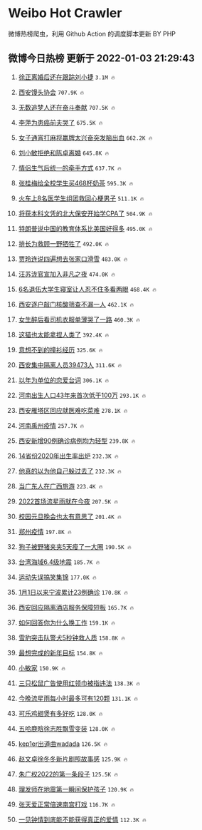 # Weibo Hot Crawler 



微博热榜爬虫，利用 Github Action 的调度脚本更新 BY PHP 


## 微博今日热榜 更新于 2022-01-03 21:29:43 
1. [徐正离婚后还在跟踪刘小捷](https://s.weibo.com/weibo?q=%23%E5%BE%90%E6%AD%A3%E7%A6%BB%E5%A9%9A%E5%90%8E%E8%BF%98%E5%9C%A8%E8%B7%9F%E8%B8%AA%E5%88%98%E5%B0%8F%E6%8D%B7%23&Refer=top) `3.1M 🔥` 

1. [西安馒头协会](https://s.weibo.com/weibo?q=%23%E8%A5%BF%E5%AE%89%E9%A6%92%E5%A4%B4%E5%8D%8F%E4%BC%9A%23&Refer=top) `707.9K 🔥` 

1. [无数追梦人还在奋斗奉献](https://s.weibo.com/weibo?q=%23%E6%97%A0%E6%95%B0%E8%BF%BD%E6%A2%A6%E4%BA%BA%E8%BF%98%E5%9C%A8%E5%A5%8B%E6%96%97%E5%A5%89%E7%8C%AE%23&Refer=top) `707.5K 🔥` 

1. [李萍为患癌前夫哭了](https://s.weibo.com/weibo?q=%23%E6%9D%8E%E8%90%8D%E4%B8%BA%E6%82%A3%E7%99%8C%E5%89%8D%E5%A4%AB%E5%93%AD%E4%BA%86%23&Refer=top) `675.5K 🔥` 

1. [女子通宵打麻将赢牌太兴奋突发脑出血](https://s.weibo.com/weibo?q=%23%E5%A5%B3%E5%AD%90%E9%80%9A%E5%AE%B5%E6%89%93%E9%BA%BB%E5%B0%86%E8%B5%A2%E7%89%8C%E5%A4%AA%E5%85%B4%E5%A5%8B%E7%AA%81%E5%8F%91%E8%84%91%E5%87%BA%E8%A1%80%23&Refer=top) `662.2K 🔥` 

1. [刘小敏拒绝和陈卓离婚](https://s.weibo.com/weibo?q=%23%E5%88%98%E5%B0%8F%E6%95%8F%E6%8B%92%E7%BB%9D%E5%92%8C%E9%99%88%E5%8D%93%E7%A6%BB%E5%A9%9A%23&Refer=top) `645.8K 🔥` 

1. [情侣生气后统一的牵手方式](https://s.weibo.com/weibo?q=%23%E6%83%85%E4%BE%A3%E7%94%9F%E6%B0%94%E5%90%8E%E7%BB%9F%E4%B8%80%E7%9A%84%E7%89%B5%E6%89%8B%E6%96%B9%E5%BC%8F%23&Refer=top) `637.7K 🔥` 

1. [张桂梅给全校学生买468杯奶茶](https://s.weibo.com/weibo?q=%23%E5%BC%A0%E6%A1%82%E6%A2%85%E7%BB%99%E5%85%A8%E6%A0%A1%E5%AD%A6%E7%94%9F%E4%B9%B0468%E6%9D%AF%E5%A5%B6%E8%8C%B6%23&Refer=top) `595.3K 🔥` 

1. [火车上8名医学生组团救回心梗男子](https://s.weibo.com/weibo?q=%23%E7%81%AB%E8%BD%A6%E4%B8%8A8%E5%90%8D%E5%8C%BB%E5%AD%A6%E7%94%9F%E7%BB%84%E5%9B%A2%E6%95%91%E5%9B%9E%E5%BF%83%E6%A2%97%E7%94%B7%E5%AD%90%23&Refer=top) `511.1K 🔥` 

1. [将获本科文凭的北大保安开始学CPA了](https://s.weibo.com/weibo?q=%23%E5%B0%86%E8%8E%B7%E6%9C%AC%E7%A7%91%E6%96%87%E5%87%AD%E7%9A%84%E5%8C%97%E5%A4%A7%E4%BF%9D%E5%AE%89%E5%BC%80%E5%A7%8B%E5%AD%A6CPA%E4%BA%86%23&Refer=top) `504.9K 🔥` 

1. [特朗普说中国的教育体系比美国好得多](https://s.weibo.com/weibo?q=%23%E7%89%B9%E6%9C%97%E6%99%AE%E8%AF%B4%E4%B8%AD%E5%9B%BD%E7%9A%84%E6%95%99%E8%82%B2%E4%BD%93%E7%B3%BB%E6%AF%94%E7%BE%8E%E5%9B%BD%E5%A5%BD%E5%BE%97%E5%A4%9A%23&Refer=top) `495.0K 🔥` 

1. [排长为救顾一野牺牲了](https://s.weibo.com/weibo?q=%23%E6%8E%92%E9%95%BF%E4%B8%BA%E6%95%91%E9%A1%BE%E4%B8%80%E9%87%8E%E7%89%BA%E7%89%B2%E4%BA%86%23&Refer=top) `492.0K 🔥` 

1. [贾玲连说四遍想去张家口滑雪](https://s.weibo.com/weibo?q=%23%E8%B4%BE%E7%8E%B2%E8%BF%9E%E8%AF%B4%E5%9B%9B%E9%81%8D%E6%83%B3%E5%8E%BB%E5%BC%A0%E5%AE%B6%E5%8F%A3%E6%BB%91%E9%9B%AA%23&Refer=top) `483.0K 🔥` 

1. [汪苏泷官宣加入非凡之夜](https://s.weibo.com/weibo?q=%23%E6%B1%AA%E8%8B%8F%E6%B3%B7%E5%AE%98%E5%AE%A3%E5%8A%A0%E5%85%A5%E9%9D%9E%E5%87%A1%E4%B9%8B%E5%A4%9C%23&Refer=top) `474.0K 🔥` 

1. [6名退伍大学生寝室让人忍不住多看两眼](https://s.weibo.com/weibo?q=%236%E5%90%8D%E9%80%80%E4%BC%8D%E5%A4%A7%E5%AD%A6%E7%94%9F%E5%AF%9D%E5%AE%A4%E8%AE%A9%E4%BA%BA%E5%BF%8D%E4%B8%8D%E4%BD%8F%E5%A4%9A%E7%9C%8B%E4%B8%A4%E7%9C%BC%23&Refer=top) `468.4K 🔥` 

1. [西安逐户敲门核酸筛查不漏一人](https://s.weibo.com/weibo?q=%23%E8%A5%BF%E5%AE%89%E9%80%90%E6%88%B7%E6%95%B2%E9%97%A8%E6%A0%B8%E9%85%B8%E7%AD%9B%E6%9F%A5%E4%B8%8D%E6%BC%8F%E4%B8%80%E4%BA%BA%23&Refer=top) `462.1K 🔥` 

1. [女生醉后看司机衣服单薄哭了一路](https://s.weibo.com/weibo?q=%23%E5%A5%B3%E7%94%9F%E9%86%89%E5%90%8E%E7%9C%8B%E5%8F%B8%E6%9C%BA%E8%A1%A3%E6%9C%8D%E5%8D%95%E8%96%84%E5%93%AD%E4%BA%86%E4%B8%80%E8%B7%AF%23&Refer=top) `460.3K 🔥` 

1. [这猫也太能拿捏人类了](https://s.weibo.com/weibo?q=%23%E8%BF%99%E7%8C%AB%E4%B9%9F%E5%A4%AA%E8%83%BD%E6%8B%BF%E6%8D%8F%E4%BA%BA%E7%B1%BB%E4%BA%86%23&Refer=top) `392.4K 🔥` 

1. [意想不到的撞衫经历](https://s.weibo.com/weibo?q=%23%E6%84%8F%E6%83%B3%E4%B8%8D%E5%88%B0%E7%9A%84%E6%92%9E%E8%A1%AB%E7%BB%8F%E5%8E%86%23&Refer=top) `325.6K 🔥` 

1. [西安集中隔离人员39473人](https://s.weibo.com/weibo?q=%23%E8%A5%BF%E5%AE%89%E9%9B%86%E4%B8%AD%E9%9A%94%E7%A6%BB%E4%BA%BA%E5%91%9839473%E4%BA%BA%23&Refer=top) `311.6K 🔥` 

1. [以年为单位的恋爱台词](https://s.weibo.com/weibo?q=%23%E4%BB%A5%E5%B9%B4%E4%B8%BA%E5%8D%95%E4%BD%8D%E7%9A%84%E6%81%8B%E7%88%B1%E5%8F%B0%E8%AF%8D%23&Refer=top) `306.1K 🔥` 

1. [河南出生人口43年来首次低于100万](https://s.weibo.com/weibo?q=%23%E6%B2%B3%E5%8D%97%E5%87%BA%E7%94%9F%E4%BA%BA%E5%8F%A343%E5%B9%B4%E6%9D%A5%E9%A6%96%E6%AC%A1%E4%BD%8E%E4%BA%8E100%E4%B8%87%23&Refer=top) `293.1K 🔥` 

1. [西安雁塔区回应就医难吃菜难](https://s.weibo.com/weibo?q=%23%E8%A5%BF%E5%AE%89%E9%9B%81%E5%A1%94%E5%8C%BA%E5%9B%9E%E5%BA%94%E5%B0%B1%E5%8C%BB%E9%9A%BE%E5%90%83%E8%8F%9C%E9%9A%BE%23&Refer=top) `278.1K 🔥` 

1. [河南禹州疫情](https://s.weibo.com/weibo?q=%23%E6%B2%B3%E5%8D%97%E7%A6%B9%E5%B7%9E%E7%96%AB%E6%83%85%23&Refer=top) `257.7K 🔥` 

1. [西安新增90例确诊病例均为轻型](https://s.weibo.com/weibo?q=%23%E8%A5%BF%E5%AE%89%E6%96%B0%E5%A2%9E90%E4%BE%8B%E7%A1%AE%E8%AF%8A%E7%97%85%E4%BE%8B%E5%9D%87%E4%B8%BA%E8%BD%BB%E5%9E%8B%23&Refer=top) `239.8K 🔥` 

1. [14省份2020年出生率出炉](https://s.weibo.com/weibo?q=%2314%E7%9C%81%E4%BB%BD2020%E5%B9%B4%E5%87%BA%E7%94%9F%E7%8E%87%E5%87%BA%E7%82%89%23&Refer=top) `232.3K 🔥` 

1. [他真的以为他自己躲过去了](https://s.weibo.com/weibo?q=%23%E4%BB%96%E7%9C%9F%E7%9A%84%E4%BB%A5%E4%B8%BA%E4%BB%96%E8%87%AA%E5%B7%B1%E8%BA%B2%E8%BF%87%E5%8E%BB%E4%BA%86%23&Refer=top) `232.3K 🔥` 

1. [当广东人在广西旅游](https://s.weibo.com/weibo?q=%E5%BD%93%E5%B9%BF%E4%B8%9C%E4%BA%BA%E5%9C%A8%E5%B9%BF%E8%A5%BF%E6%97%85%E6%B8%B8&Refer=top) `223.4K 🔥` 

1. [2022首场流星雨就在今夜](https://s.weibo.com/weibo?q=%232022%E9%A6%96%E5%9C%BA%E6%B5%81%E6%98%9F%E9%9B%A8%E5%B0%B1%E5%9C%A8%E4%BB%8A%E5%A4%9C%23&Refer=top) `207.5K 🔥` 

1. [校园元旦晚会也太有意思了](https://s.weibo.com/weibo?q=%23%E6%A0%A1%E5%9B%AD%E5%85%83%E6%97%A6%E6%99%9A%E4%BC%9A%E4%B9%9F%E5%A4%AA%E6%9C%89%E6%84%8F%E6%80%9D%E4%BA%86%23&Refer=top) `201.4K 🔥` 

1. [郑州疫情](https://s.weibo.com/weibo?q=%E9%83%91%E5%B7%9E%E7%96%AB%E6%83%85&Refer=top) `197.8K 🔥` 

1. [狗子被野猪夹夹5天瘦了一大圈](https://s.weibo.com/weibo?q=%23%E7%8B%97%E5%AD%90%E8%A2%AB%E9%87%8E%E7%8C%AA%E5%A4%B9%E5%A4%B95%E5%A4%A9%E7%98%A6%E4%BA%86%E4%B8%80%E5%A4%A7%E5%9C%88%23&Refer=top) `190.5K 🔥` 

1. [台湾海域6.4级地震](https://s.weibo.com/weibo?q=%23%E5%8F%B0%E6%B9%BE%E6%B5%B7%E5%9F%9F6.4%E7%BA%A7%E5%9C%B0%E9%9C%87%23&Refer=top) `185.7K 🔥` 

1. [运动失误搞笑集锦](https://s.weibo.com/weibo?q=%23%E8%BF%90%E5%8A%A8%E5%A4%B1%E8%AF%AF%E6%90%9E%E7%AC%91%E9%9B%86%E9%94%A6%23&Refer=top) `177.0K 🔥` 

1. [1月1日以来宁波累计23例确诊](https://s.weibo.com/weibo?q=%231%E6%9C%881%E6%97%A5%E4%BB%A5%E6%9D%A5%E5%AE%81%E6%B3%A2%E7%B4%AF%E8%AE%A123%E4%BE%8B%E7%A1%AE%E8%AF%8A%23&Refer=top) `170.8K 🔥` 

1. [西安回应隔离酒店服务保障短板](https://s.weibo.com/weibo?q=%23%E8%A5%BF%E5%AE%89%E5%9B%9E%E5%BA%94%E9%9A%94%E7%A6%BB%E9%85%92%E5%BA%97%E6%9C%8D%E5%8A%A1%E4%BF%9D%E9%9A%9C%E7%9F%AD%E6%9D%BF%23&Refer=top) `165.7K 🔥` 

1. [如何回答你为什么换工作](https://s.weibo.com/weibo?q=%E5%A6%82%E4%BD%95%E5%9B%9E%E7%AD%94%E4%BD%A0%E4%B8%BA%E4%BB%80%E4%B9%88%E6%8D%A2%E5%B7%A5%E4%BD%9C&Refer=top) `159.1K 🔥` 

1. [雪豹突击队警犬5秒钟救人质](https://s.weibo.com/weibo?q=%23%E9%9B%AA%E8%B1%B9%E7%AA%81%E5%87%BB%E9%98%9F%E8%AD%A6%E7%8A%AC5%E7%A7%92%E9%92%9F%E6%95%91%E4%BA%BA%E8%B4%A8%23&Refer=top) `158.8K 🔥` 

1. [最想完成的新年目标](https://s.weibo.com/weibo?q=%23%E6%9C%80%E6%83%B3%E5%AE%8C%E6%88%90%E7%9A%84%E6%96%B0%E5%B9%B4%E7%9B%AE%E6%A0%87%23&Refer=top) `154.8K 🔥` 

1. [小敏家](https://s.weibo.com/weibo?q=%E5%B0%8F%E6%95%8F%E5%AE%B6&Refer=top) `150.9K 🔥` 

1. [三只松鼠广告使用红领巾被指违法](https://s.weibo.com/weibo?q=%23%E4%B8%89%E5%8F%AA%E6%9D%BE%E9%BC%A0%E5%B9%BF%E5%91%8A%E4%BD%BF%E7%94%A8%E7%BA%A2%E9%A2%86%E5%B7%BE%E8%A2%AB%E6%8C%87%E8%BF%9D%E6%B3%95%23&Refer=top) `138.3K 🔥` 

1. [今晚流星雨每小时最多可有120颗](https://s.weibo.com/weibo?q=%23%E4%BB%8A%E6%99%9A%E6%B5%81%E6%98%9F%E9%9B%A8%E6%AF%8F%E5%B0%8F%E6%97%B6%E6%9C%80%E5%A4%9A%E5%8F%AF%E6%9C%89120%E9%A2%97%23&Refer=top) `131.1K 🔥` 

1. [可乐鸡翅煲有多好吃](https://s.weibo.com/weibo?q=%23%E5%8F%AF%E4%B9%90%E9%B8%A1%E7%BF%85%E7%85%B2%E6%9C%89%E5%A4%9A%E5%A5%BD%E5%90%83%23&Refer=top) `128.0K 🔥` 

1. [五哈鹿晗徐志胜飘雪变装](https://s.weibo.com/weibo?q=%23%E4%BA%94%E5%93%88%E9%B9%BF%E6%99%97%E5%BE%90%E5%BF%97%E8%83%9C%E9%A3%98%E9%9B%AA%E5%8F%98%E8%A3%85%23&Refer=top) `128.0K 🔥` 

1. [kep1er出道曲wadada](https://s.weibo.com/weibo?q=%23kep1er%E5%87%BA%E9%81%93%E6%9B%B2wadada%23&Refer=top) `126.5K 🔥` 

1. [赵文卓徐冬冬新片剧照故事感](https://s.weibo.com/weibo?q=%23%E8%B5%B5%E6%96%87%E5%8D%93%E5%BE%90%E5%86%AC%E5%86%AC%E6%96%B0%E7%89%87%E5%89%A7%E7%85%A7%E6%95%85%E4%BA%8B%E6%84%9F%23&Refer=top) `125.9K 🔥` 

1. [朱广权2022的第一条段子](https://s.weibo.com/weibo?q=%23%E6%9C%B1%E5%B9%BF%E6%9D%832022%E7%9A%84%E7%AC%AC%E4%B8%80%E6%9D%A1%E6%AE%B5%E5%AD%90%23&Refer=top) `125.5K 🔥` 

1. [理发师在地震第一瞬间保护孩子](https://s.weibo.com/weibo?q=%23%E7%90%86%E5%8F%91%E5%B8%88%E5%9C%A8%E5%9C%B0%E9%9C%87%E7%AC%AC%E4%B8%80%E7%9E%AC%E9%97%B4%E4%BF%9D%E6%8A%A4%E5%AD%A9%E5%AD%90%23&Refer=top) `120.9K 🔥` 

1. [张天爱正常倍速南宫打戏](https://s.weibo.com/weibo?q=%23%E5%BC%A0%E5%A4%A9%E7%88%B1%E6%AD%A3%E5%B8%B8%E5%80%8D%E9%80%9F%E5%8D%97%E5%AE%AB%E6%89%93%E6%88%8F%23&Refer=top) `116.7K 🔥` 

1. [一见钟情到底能不能获得真正的爱情](https://s.weibo.com/weibo?q=%23%E4%B8%80%E8%A7%81%E9%92%9F%E6%83%85%E5%88%B0%E5%BA%95%E8%83%BD%E4%B8%8D%E8%83%BD%E8%8E%B7%E5%BE%97%E7%9C%9F%E6%AD%A3%E7%9A%84%E7%88%B1%E6%83%85%23&Refer=top) `112.3K 🔥` 

